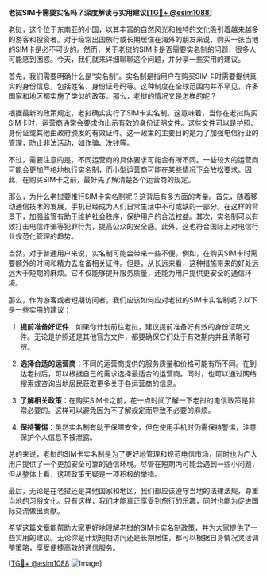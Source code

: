 **老挝SIM卡需要实名吗？深度解读与实用建议[[TG💪+ @esim1088](https://t.me/s/esim1088)]**

老挝，这个位于东南亚的小国，以其丰富的自然风光和独特的文化吸引着越来越多的游客和投资者。对于经常出国旅行或长期居住在海外的朋友来说，购买一张当地的SIM卡是必不可少的。然而，关于老挝的SIM卡是否需要实名制的问题，很多人可能感到困惑。今天，我们就来详细聊聊这个问题，并分享一些实用的建议。

首先，我们需要明确什么是“实名制”。实名制是指用户在购买SIM卡时需要提供真实的身份信息，包括姓名、身份证号码等。这种制度在全球范围内并不罕见，许多国家和地区都实施了类似的政策。那么，老挝的情况又是怎样的呢？

根据最新的政策规定，老挝确实实行了SIM卡实名制。这意味着，当你在老挝购买SIM卡时，运营商通常会要求你出示有效的身份证明文件。这些文件可以是护照、身份证或其他由政府颁发的有效证件。这一政策的主要目的是为了加强电信行业的管理，防止非法活动，如诈骗、洗钱等。

不过，需要注意的是，不同运营商的具体要求可能会有所不同。一些较大的运营商可能会更加严格地执行实名制，而小型运营商可能在某些情况下会放松要求。因此，在购买SIM卡之前，最好先了解清楚各个运营商的规定。

那么，为什么老挝要推行SIM卡实名制呢？这背后有多方面的考量。首先，随着移动通信技术的发展，手机已经成为人们日常生活中不可或缺的一部分。在这样的背景下，加强监管有助于维护社会秩序，保护用户的合法权益。其次，实名制可以有效打击电信诈骗等犯罪行为，提高公众的安全感。此外，这也符合国际上对电信行业规范化管理的趋势。

当然，对于普通用户来说，实名制可能会带来一些不便。例如，在购买SIM卡时需要额外的时间和精力去准备相关证件。但是，从长远来看，这种措施带来的好处远远大于短期的麻烦。它不仅能够提升服务质量，还能为用户提供更安全的通信环境。

那么，作为游客或者短期访问者，我们应该如何应对老挝的SIM卡实名制呢？以下是一些实用的建议：

1. **提前准备好证件**：如果你计划前往老挝，建议提前准备好有效的身份证明文件。无论是护照还是其他官方文件，都要确保它们处于有效期内并且清晰可辨。

2. **选择合适的运营商**：不同的运营商提供的服务质量和价格可能有所不同。在到达老挝后，可以根据自己的需求选择最适合的运营商。同时，也可以通过网络搜索或咨询当地居民获取更多关于各运营商的信息。

3. **了解相关政策**：在购买SIM卡之前，花一点时间了解一下老挝的电信政策是非常必要的。这样可以避免因为不了解规定而导致不必要的麻烦。

4. **保持警惕**：虽然实名制有助于保障安全，但在使用手机时仍需保持警惕，注意保护个人信息不被泄露。

总的来说，老挝的SIM卡实名制是为了更好地管理和规范电信市场，同时也为广大用户提供了一个更加安全可靠的通信环境。尽管在短期内可能会遇到一些小问题，但从整体上看，这项政策无疑是一项积极的举措。

最后，无论是在老挝还是其他国家和地区，我们都应该遵守当地的法律法规，尊重当地的习俗文化。只有这样，我们才能真正享受到旅行的乐趣，同时也能为促进国际交流做出贡献。

希望这篇文章能帮助大家更好地理解老挝的SIM卡实名制政策，并为大家提供了一些实用的建议。无论你是计划短期访问还是长期居住，都可以根据自身情况灵活调整策略，享受便捷高效的通信服务。

[[TG💪+ @esim1088](https://t.me/s/esim1088) ![Image](https://i.postimg.cc/4NQfJmqS/Snipaste-2025-05-13-00-14-12.png)]